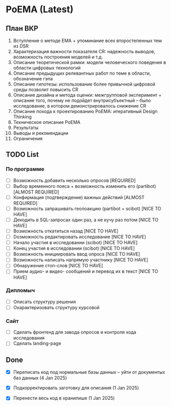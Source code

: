 # PoEMA (Latest)

## План ВКР
1. Вступление о методе ЕМА + упоминание всех второстепенных тем из DSR
2. Характеризация важности показателя CR: надежность выводов, возможность построения моделей и т.д. 
3. Описание теоретической рамки: модели человеческого поведения в области цифровых технологий 
4. Описание предыдущих релевантных работ по теме в области, обозначение гэпа
5. Описание гипотезы: использование более привычной цифровой среды позволит повысить CR
6. Описание дизайна и метода оценки: межгрупповой эксперимент + описание того, почему не подойдет внутрисубъектный – было исследование, в котором демонстрировалось снижение CR
7. Описание похода к проектированию PoEMA: итеративный Design Thinking
8. Техническое описание PoEMA
9. Результаты 
10. Выводы и рекомендации
11. Ограничения

## TODO List
### По программе
- [ ] Возможность добавить несколько опросов [REQUIRED]
- [ ] Выбор временного пояса + возможность изменить его (partibot) [ALMOST REQUIRED]
- [ ] Конфирмация (подтверждение) важных действий [ALMOST REQUIRED]
- [ ] Возможность запрашивать геолоакцию (partibot + scibot) [NICE TO HAVE]
- [ ] Декодить в SQL-запросах один раз, а не кучу раз потом [NICE TO HAVE]
- [ ] Возможность откатиться назад [NICE TO HAVE]
- [ ] Dозможность редактировать исследование [NICE TO HAVE]
- [ ] Начало участия в исследовании (scibot) [NICE TO HAVE]
- [ ] Конец участия в исследовании (scibot) [NICE TO HAVE]
- [ ] Возможность инициировать ввод опроса [NICE TO HAVE]
- [ ] Возможность написать напрямую участнику [NICE TO HAVE]
- [ ] Обнаружение стоп-слов [NICE TO HAVE]
- [ ] Прием аудио- и видео- сообщений и перевод их в текст [NICE TO HAVE]

### Дипломыч
- [ ] Описать структуру решения
- [ ] Охарактеризовать структуру курсовой
      
### Сайт
- [ ] Сделать фронтенд для завода опросов и контроля хода исследования
- [ ] Сделать landing-page

## Done
- [X] Переписать код под нормальные базы данных – уйти от документых баз данных (4 Jan 2025)
- [X] Подкорректировать заготовку для описания (1 Jan 2025)
- [X] Перенести весь код в хранилише (1 Jan 2025)

